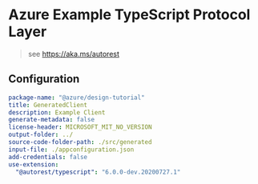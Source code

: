 # Azure Example TypeScript Protocol Layer

> see https://aka.ms/autorest

## Configuration

```yaml
package-name: "@azure/design-tutorial"
title: GeneratedClient
description: Example Client
generate-metadata: false
license-header: MICROSOFT_MIT_NO_VERSION
output-folder: ../
source-code-folder-path: ./src/generated
input-file: ./appconfiguration.json
add-credentials: false
use-extension:
  "@autorest/typescript": "6.0.0-dev.20200727.1"
```
